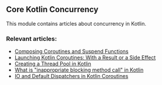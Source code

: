 ## Core Kotlin Concurrency

This module contains articles about concurrency in Kotlin.

### Relevant articles:
- [Composing Coroutines and Suspend Functions](https://www.baeldung.com/kotlin/composing-coroutines-suspend-functions)
- [Launching Kotlin Coroutines: With a Result or a Side Effect](https://www.baeldung.com/kotlin/coroutine-launch-async)
- [Creating a Thread Pool in Kotlin](https://www.baeldung.com/kotlin/create-thread-pool)
- [What is "inappropriate blocking method call" in Kotlin]()
- [IO and Default Dispatchers in Kotlin Coroutines](https://www.baeldung.com/kotlin/io-and-default-dispatcher)
